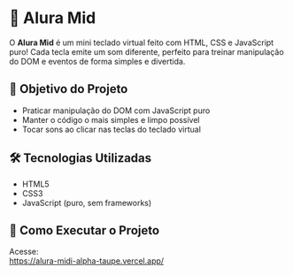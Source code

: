 # 🎹 Alura Mid

O **Alura Mid** é um mini teclado virtual feito com HTML, CSS e JavaScript puro! Cada tecla emite um som diferente, perfeito para treinar manipulação do DOM e eventos de forma simples e divertida.

## 🎯 Objetivo do Projeto
- Praticar manipulação do DOM com JavaScript puro
- Manter o código o mais simples e limpo possível
- Tocar sons ao clicar nas teclas do teclado virtual

## 🛠️ Tecnologias Utilizadas
- HTML5
- CSS3
- JavaScript (puro, sem frameworks)

## 🚀 Como Executar o Projeto
 Acesse: <br>
 https://alura-midi-alpha-taupe.vercel.app/
     

